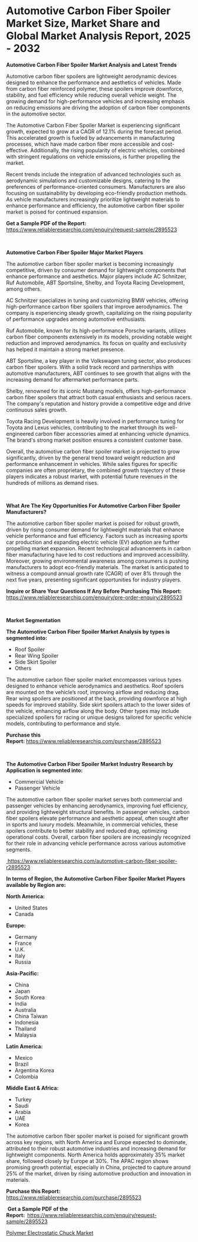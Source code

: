 <p><h1>Automotive Carbon Fiber Spoiler Market Size, Market Share and Global Market Analysis Report, 2025 - 2032</h1></p><p><strong>Automotive Carbon Fiber Spoiler Market Analysis and Latest Trends</strong></p>
<p><p>Automotive carbon fiber spoilers are lightweight aerodynamic devices designed to enhance the performance and aesthetics of vehicles. Made from carbon fiber reinforced polymer, these spoilers improve downforce, stability, and fuel efficiency while reducing overall vehicle weight. The growing demand for high-performance vehicles and increasing emphasis on reducing emissions are driving the adoption of carbon fiber components in the automotive sector.</p><p>The Automotive Carbon Fiber Spoiler Market is experiencing significant growth, expected to grow at a CAGR of 12.1% during the forecast period. This accelerated growth is fueled by advancements in manufacturing processes, which have made carbon fiber more accessible and cost-effective. Additionally, the rising popularity of electric vehicles, combined with stringent regulations on vehicle emissions, is further propelling the market.</p><p>Recent trends include the integration of advanced technologies such as aerodynamic simulations and customizable designs, catering to the preferences of performance-oriented consumers. Manufacturers are also focusing on sustainability by developing eco-friendly production methods. As vehicle manufacturers increasingly prioritize lightweight materials to enhance performance and efficiency, the automotive carbon fiber spoiler market is poised for continued expansion.</p></p>
<p><strong>Get a Sample PDF of the Report:&nbsp;</strong> <a href="https://www.reliableresearchiq.com/enquiry/request-sample/2895523?utm_campaign=2265&utm_medium=2&utm_source=Github&utm_content=ia&utm_term=15032025&utm_id=automotive-carbon-fiber-spoiler">https://www.reliableresearchiq.com/enquiry/request-sample/2895523</a></p>
<p>&nbsp;</p>
<p><strong>Automotive Carbon Fiber Spoiler Major Market Players</strong></p>
<p><p>The automotive carbon fiber spoiler market is becoming increasingly competitive, driven by consumer demand for lightweight components that enhance performance and aesthetics. Major players include AC Schnitzer, Ruf Automobile, ABT Sportsline, Shelby, and Toyota Racing Development, among others.</p><p>AC Schnitzer specializes in tuning and customizing BMW vehicles, offering high-performance carbon fiber spoilers that improve aerodynamics. The company is experiencing steady growth, capitalizing on the rising popularity of performance upgrades among automotive enthusiasts. </p><p>Ruf Automobile, known for its high-performance Porsche variants, utilizes carbon fiber components extensively in its models, providing notable weight reduction and improved aerodynamics. Its focus on quality and exclusivity has helped it maintain a strong market presence.</p><p>ABT Sportsline, a key player in the Volkswagen tuning sector, also produces carbon fiber spoilers. With a solid track record and partnerships with automotive manufacturers, ABT continues to see growth that aligns with the increasing demand for aftermarket performance parts.</p><p>Shelby, renowned for its iconic Mustang models, offers high-performance carbon fiber spoilers that attract both casual enthusiasts and serious racers. The company's reputation and history provide a competitive edge and drive continuous sales growth.</p><p>Toyota Racing Development is heavily involved in performance tuning for Toyota and Lexus vehicles, contributing to the market through its well-engineered carbon fiber accessories aimed at enhancing vehicle dynamics. The brand's strong market position ensures a consistent customer base.</p><p>Overall, the automotive carbon fiber spoiler market is projected to grow significantly, driven by the general trend toward weight reduction and performance enhancement in vehicles. While sales figures for specific companies are often proprietary, the combined growth trajectory of these players indicates a robust market, with potential future revenues in the hundreds of millions as demand rises.</p></p>
<p>&nbsp;</p>
<p><strong>What Are The Key Opportunities For Automotive Carbon Fiber Spoiler Manufacturers?</strong></p>
<p><p>The automotive carbon fiber spoiler market is poised for robust growth, driven by rising consumer demand for lightweight materials that enhance vehicle performance and fuel efficiency. Factors such as increasing sports car production and expanding electric vehicle (EV) adoption are further propelling market expansion. Recent technological advancements in carbon fiber manufacturing have led to cost reductions and improved accessibility. Moreover, growing environmental awareness among consumers is pushing manufacturers to adopt eco-friendly materials. The market is anticipated to witness a compound annual growth rate (CAGR) of over 8% through the next five years, presenting significant opportunities for industry players.</p></p>
<p><strong>Inquire or Share Your Questions If Any Before Purchasing This Report:</strong> <a href="https://www.reliableresearchiq.com/enquiry/pre-order-enquiry/2895523?utm_campaign=2265&utm_medium=2&utm_source=Github&utm_content=ia&utm_term=15032025&utm_id=automotive-carbon-fiber-spoiler">https://www.reliableresearchiq.com/enquiry/pre-order-enquiry/2895523</a></p>
<p>&nbsp;</p>
<p><strong>Market Segmentation</strong></p>
<p><strong>The Automotive Carbon Fiber Spoiler Market Analysis by types is segmented into:</strong></p>
<p><ul><li>Roof Spoiler</li><li>Rear Wing Spoiler</li><li>Side Skirt Spoiler</li><li>Others</li></ul></p>
<p><p>The automotive carbon fiber spoiler market encompasses various types designed to enhance vehicle aerodynamics and aesthetics. Roof spoilers are mounted on the vehicle’s roof, improving airflow and reducing drag. Rear wing spoilers are positioned at the back, providing downforce at high speeds for improved stability. Side skirt spoilers attach to the lower sides of the vehicle, enhancing airflow along the body. Other types may include specialized spoilers for racing or unique designs tailored for specific vehicle models, contributing to performance and style.</p></p>
<p><strong>Purchase this Report:&nbsp;</strong><a href="https://www.reliableresearchiq.com/purchase/2895523?utm_campaign=2265&utm_medium=2&utm_source=Github&utm_content=ia&utm_term=15032025&utm_id=automotive-carbon-fiber-spoiler">https://www.reliableresearchiq.com/purchase/2895523</a></p>
<p>&nbsp;</p>
<p><strong>The Automotive Carbon Fiber Spoiler Market Industry Research by Application is segmented into:</strong></p>
<p><ul><li>Commercial Vehicle</li><li>Passenger Vehicle</li></ul></p>
<p><p>The automotive carbon fiber spoiler market serves both commercial and passenger vehicles by enhancing aerodynamics, improving fuel efficiency, and providing lightweight structural benefits. In passenger vehicles, carbon fiber spoilers elevate performance and aesthetic appeal, often sought after in sports and luxury models. Meanwhile, in commercial vehicles, these spoilers contribute to better stability and reduced drag, optimizing operational costs. Overall, carbon fiber spoilers are increasingly recognized for their role in advancing vehicle performance across various automotive segments.</p></p>
<p><a href="https://www.reliableresearchiq.com/automotive-carbon-fiber-spoiler-r2895523?utm_campaign=2265&utm_medium=2&utm_source=Github&utm_content=ia&utm_term=15032025&utm_id=automotive-carbon-fiber-spoiler">&nbsp;https://www.reliableresearchiq.com/automotive-carbon-fiber-spoiler-r2895523</a></p>
<p><strong>In terms of Region, the Automotive Carbon Fiber Spoiler Market Players available by Region are:</strong></p>
<p>
    <p> <strong> North America: </strong>
        <ul>
            <li>United States</li>
            <li>Canada</li>
        </ul>
        </p> 
    <p> <strong> Europe: </strong>
        <ul>
            <li>Germany</li>
            <li>France</li>
            <li>U.K.</li>
            <li>Italy</li>
            <li>Russia</li>
        </ul>
        </p> 
    <p> <strong> Asia-Pacific: </strong>
        <ul>
            <li>China</li>
            <li>Japan</li>
            <li>South Korea</li>
            <li>India</li>
            <li>Australia</li>
            <li>China Taiwan</li>
            <li>Indonesia</li>
            <li>Thailand</li>
            <li>Malaysia</li>
        </ul>
        </p> 
    <p> <strong> Latin America: </strong>
        <ul>
            <li>Mexico</li>
            <li>Brazil</li>
            <li>Argentina Korea</li>
            <li>Colombia</li>
        </ul>
        </p> 
    <p> <strong> Middle East & Africa: </strong>
        <ul>
            <li>Turkey</li>
            <li>Saudi</li>
            <li>Arabia</li>
            <li>UAE</li>
            <li>Korea</li>
        </ul>
    </p>
    </p>
<p><p>The automotive carbon fiber spoiler market is poised for significant growth across key regions, with North America and Europe expected to dominate, attributed to their robust automotive industries and increasing demand for lightweight components. North America holds approximately 35% market share, followed closely by Europe at 30%. The APAC region shows promising growth potential, especially in China, projected to capture around 25% of the market, driven by rising automotive production and innovation in materials.</p></p>
<p><strong>Purchase this Report: </strong><a href="https://www.reliableresearchiq.com/purchase/2895523?utm_campaign=2265&utm_medium=2&utm_source=Github&utm_content=ia&utm_term=15032025&utm_id=automotive-carbon-fiber-spoiler">https://www.reliableresearchiq.com/purchase/2895523</a></p>
<p>&nbsp;<strong>Get a Sample PDF of the Report:&nbsp;&nbsp;</strong><a href="https://www.reliableresearchiq.com/enquiry/request-sample/2895523?utm_campaign=2265&utm_medium=2&utm_source=Github&utm_content=ia&utm_term=15032025&utm_id=automotive-carbon-fiber-spoiler">https://www.reliableresearchiq.com/enquiry/request-sample/2895523</a></p>
<p><strong></strong></p>
<p><p><a href="https://github.com/rosamariarocque98/Market-Research-Report-List-1/blob/main/polymer-electrostatic-chuck-market.md?utm_campaign=2265&utm_medium=2&utm_source=Github&utm_content=ia&utm_term=15032025&utm_id=automotive-carbon-fiber-spoiler">Polymer Electrostatic Chuck Market</a></p></p>